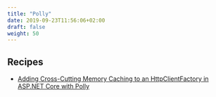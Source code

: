 ```yaml
---
title: "Polly"
date: 2019-09-23T11:56:06+02:00
draft: false
weight: 50
---
```


## Recipes

- [Adding Cross-Cutting Memory Caching to an HttpClientFactory in ASP.NET Core with Polly](https://www.hanselman.com/blog/AddingCrossCuttingMemoryCachingToAnHttpClientFactoryInASPNETCoreWithPolly.aspx)
